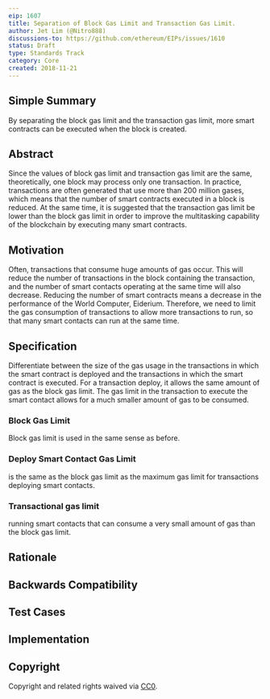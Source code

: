 ```yaml
---
eip: 1607
title: Separation of Block Gas Limit and Transaction Gas Limit.
author: Jet Lim (@Nitro888)
discussions-to: https://github.com/ethereum/EIPs/issues/1610
status: Draft
type: Standards Track
category: Core
created: 2018-11-21
---
```


## Simple Summary
By separating the block gas limit and the transaction gas limit, more smart contracts can be executed when the block is created.

## Abstract
Since the values of block gas limit and transaction gas limit are the same, theoretically, one block may process only one transaction.
In practice, transactions are often generated that use more than 200 million gases, which means that the number of smart contracts executed in a block is reduced.
At the same time, it is suggested that the transaction gas limit be lower than the block gas limit in order to improve the multitasking capability of the blockchain by executing many smart contracts.

## Motivation
Often, transactions that consume huge amounts of gas occur. This will reduce the number of transactions in the block containing the transaction, and the number of smart contacts operating at the same time will also decrease.
Reducing the number of smart contracts means a decrease in the performance of the World Computer, Eiderium. 
Therefore, we need to limit the gas consumption of transactions to allow more transactions to run, so that many smart contacts can run at the same time.

## Specification
Differentiate between the size of the gas usage in the transactions in which the smart contract is deployed and the transactions in which the smart contract is executed. For a transaction deploy, it allows the same amount of gas as the block gas limit. The gas limit in the transaction to execute the smart contact allows for a much smaller amount of gas to be consumed.
### Block Gas Limit
Block gas limit is used in the same sense as before.
### Deploy Smart Contact Gas Limit
is the same as the block gas limit as the maximum gas limit for transactions deploying smart contacts.
### Transactional gas limit
running smart contacts that can consume a very small amount of gas than the block gas limit.

## Rationale

## Backwards Compatibility

## Test Cases

## Implementation

## Copyright
Copyright and related rights waived via [CC0](https://creativecommons.org/publicdomain/zero/1.0/).
